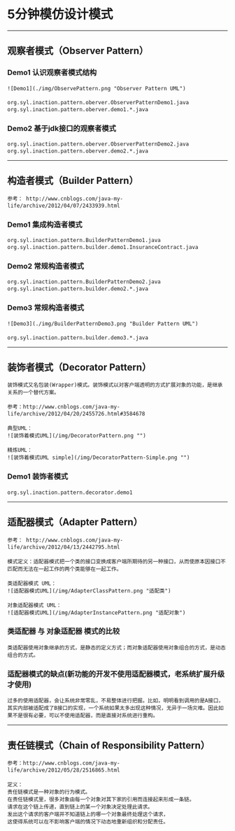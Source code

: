 # 5分钟模仿设计模式
-------

## 观察者模式（Observer Pattern）

### Demo1 认识观察者模式结构
	
	![Demo1](./img/ObservePattern.png "Observer Pattern UML")
	
	org.syl.inaction.pattern.oberver.ObserverPatternDemo1.java
	org.syl.inaction.pattern.oberver.demo1.*.java
	
### Demo2 基于jdk接口的观察者模式
	
	org.syl.inaction.pattern.oberver.ObserverPatternDemo2.java
	org.syl.inaction.pattern.oberver.demo2.*.java
	
-------

## 构造者模式（Builder Pattern）

	参考： http://www.cnblogs.com/java-my-life/archive/2012/04/07/2433939.html

### Demo1 集成构造者模式

	org.syl.inaction.pattern.BuilderPatternDemo1.java
	org.syl.inaction.pattern.builder.demo1.InsuranceContract.java

### Demo2 常规构造者模式

	org.syl.inaction.pattern.BuilderPatternDemo2.java
	org.syl.inaction.pattern.builder.demo2.*.java

### Demo3 常规构造者模式

	![Demo3](./img/BuilderPatternDemo3.png "Builder Pattern UML")

	org.syl.inaction.pattern.builder.demo3.*.java

	
-------

## 装饰者模式（Decorator Pattern）
	
	装饰模式又名包装(Wrapper)模式。装饰模式以对客户端透明的方式扩展对象的功能，是继承关系的一个替代方案。
	
	参考：http://www.cnblogs.com/java-my-life/archive/2012/04/20/2455726.html#3584678
	
	典型UML：
	![装饰着模式UML](/img/DecoratorPattern.png "")
	
	精炼UML：
	![装饰着模式UML simple](/img/DecoratorPattern-Simple.png "")
	
### Demo1 装饰者模式

	org.syl.inaction.pattern.decorator.demo1
	
-------

## 适配器模式（Adapter Pattern）
	
	参考： http://www.cnblogs.com/java-my-life/archive/2012/04/13/2442795.html
	
	模式定义：适配器模式把一个类的接口变换成客户端所期待的另一种接口，从而使原本因接口不匹配而无法在一起工作的两个类能够在一起工作。
	
	类适配器模式 UML：
	![适配器模式UML](/img/AdapterClassPattern.png "适配类")
	
	对象适配器模式 UML：
	![适配器模式UML](/img/AdapterInstancePattern.png "适配对象")
	
### 类适配器 与 对象适配器 模式的比较
	
	类适配器使用对象继承的方式，是静态的定义方式；而对象适配器使用对象组合的方式，是动态组合的方式。
	
### 适配器模式的缺点(新功能的开发不使用适配器模式，老系统扩展升级才使用)
	
	过多的使用适配器，会让系统非常零乱，不易整体进行把握。比如，明明看到调用的是A接口，其实内部被适配成了B接口的实现，一个系统如果太多出现这种情况，无异于一场灾难。因此如果不是很有必要，可以不使用适配器，而是直接对系统进行重构。

-------

## 责任链模式（Chain of Responsibility Pattern）
	
	参考：http://www.cnblogs.com/java-my-life/archive/2012/05/28/2516865.html
	
	定义：
	责任链模式是一种对象的行为模式。
	在责任链模式里，很多对象由每一个对象对其下家的引用而连接起来形成一条链。
	请求在这个链上传递，直到链上的某一个对象决定处理此请求。
	发出这个请求的客户端并不知道链上的哪一个对象最终处理这个请求，
	这使得系统可以在不影响客户端的情况下动态地重新组织和分配责任。

### 



	
	
	
	
	
	
	




